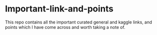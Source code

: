 # Important-link-and-points
This repo contains all the important curated  general and kaggle links, and points which I have come across and worth taking a note of.
